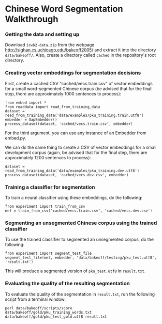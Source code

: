 # Chinese Word Segmentation Walkthrough

### Getting the data and setting up

Download ```icwb2-data.zip``` from the webpage 
http://sighan.cs.uchicago.edu/bakeoff2005/ and extract it
into the directory ```data/bakeoff/```. Also, create a directory
called ```cached``` in the repository's root directory.

### Creating vector embeddings for segmentation decisions

First, create a cached CSV "cached/vecs.train.csv" of vector embeddings for
a small word-segmented Chinese corpus (be advised that for the final step, 
there are approximately 1000 sentences to process):

    from embed import *
    from readdata import read_from_training_data
    dataset = read_from_training_data('data/examples/pku_training.train.utf8')
    embedder = GapEmbedder()
    process_dataset(dataset, 'cached/vecs.train.csv', embedder)
    
For the third argument, you can use any instance of an Embedder from embed.py.

We can do the same thing to create a CSV of vector embeddings for a
small development corpus (again, be advised that for the final step, 
there are approximately 1200 sentences to process):

    dataset = read_from_training_data('data/examples/pku_training.dev.utf8')
    process_dataset(dataset, 'cached/vecs.dev.csv', embedder)
 
### Training a classifier for segmentation

To train a neural classifier using these embeddings, do the following:

    from experiment import train_from_csv
    net = train_from_csv('cached/vecs.train.csv', 'cached/vecs.dev.csv')
    
### Segmenting an unsegmented Chinese corpus using the trained classifier

To use the trained classifier to segmented an unsegmented corpus, do
the following:

    from experiment import segment_test_file
    segment_test_file(net, embedder, 'data/bakeoff/testing/pku_test.utf8', 'result.txt')
    
This will produce a segmented version of ```pku_test.utf8``` in ```result.txt```.

### Evaluating the quality of the resulting segmentation

To evaluate the quality of the segmentation in ```result.txt```, run the
following script from a terminal window:

    perl data/bakeoff/scripts/score data/bakeoff/gold/pku_training_words.txt data/bakeoff/gold/pku_test_gold.utf8 result.txt

